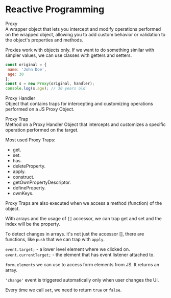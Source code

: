 # Reactive Programming

Proxy   
A wrapper object that lets you intercept and modify operations performed on the wrapped object, allowing you to add custom behavior or validation to the object's properties and methods.

Proxies work with objects only. If we want to do something similar with simpler values, we can use classes with getters and setters.

```js
const original = {
 name: 'John Doe',
 age: 30
};
const s = new Proxy(original, handler);
console.log(s.age); // 30 years old
```


Proxy Handler  
Object that contains traps for intercepting and customizing operations performed on a JS Proxy Object.

Proxy Trap  
Method on a Proxy Handler Object that intercepts and customizes a specific operation performed on the target.


Most used Proxy Traps:
- get.
- set.
- has.
- deleteProperty.
- apply.
- construct.
- getOwnPropertyDescriptor.
- defineProperty.
- ownKeys.


Proxy Traps are also executed when we access a method (function) of the object.


With arrays and the usage of ```[]``` accessor, we can trap get and set and the index will be the property.

To detect changes in arrays. it's not just the accessor [], there are functions, like ```push``` that we can trap with ```apply```.


```event.target;``` - a lower level element where we clicked on.
```event.currentTarget;``` - the element that has event listener attached to.


```form.elements``` we can use to access form elements from JS. It returns an array.


```'change'``` event is triggered automatically only when user changes the UI.


Every time we call ```set```, we need to return ```true``` or ```false```.